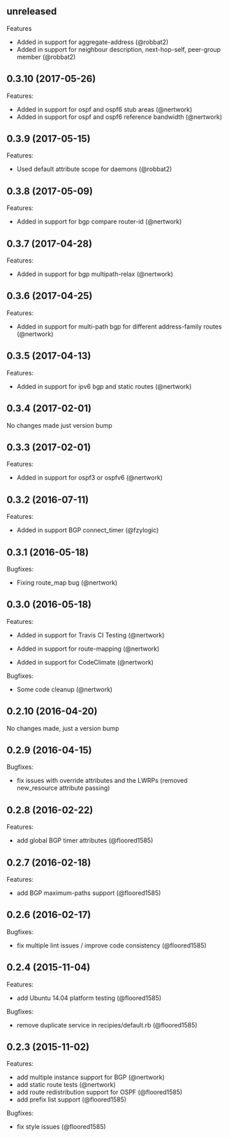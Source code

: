 ## unreleased

Features

  - Added in support for aggregate-address (@robbat2)
  - Added in support for neighbour description, next-hop-self, peer-group member (@robbat2)

## 0.3.10 (2017-05-26)

Features:

  - Added in support for ospf and ospf6 stub areas (@nertwork)
  - Added in support for ospf and ospf6 reference bandwidth (@nertwork)

## 0.3.9 (2017-05-15)

Features:

  - Used default attribute scope for daemons (@robbat2)

## 0.3.8 (2017-05-09)

Features:

  - Added in support for bgp compare router-id (@nertwork)

## 0.3.7 (2017-04-28)

Features:

  - Added in support for bgp multipath-relax (@nertwork)

## 0.3.6 (2017-04-25)

Features:

  - Added in support for multi-path bgp for different address-family routes (@nertwork)

## 0.3.5 (2017-04-13)

Features:

  - Added in support for ipv6 bgp and static routes (@nertwork)

## 0.3.4 (2017-02-01)

No changes made just version bump

## 0.3.3 (2017-02-01)

Features:

  - Added in support for ospf3 or ospfv6 (@nertwork)

## 0.3.2 (2016-07-11)

Features:

  - Added in support BGP connect_timer (@fzylogic)

## 0.3.1 (2016-05-18)

Bugfixes:

  - Fixing route_map bug (@nertwork)

## 0.3.0 (2016-05-18)

Features:

  - Added in support for Travis CI Testing (@nertwork)

  - Added in support for route-mapping (@nertwork)

  - Added in support for CodeClimate (@nertwork)

Bugfixes:

  - Some code cleanup (@nertwork)

## 0.2.10 (2016-04-20)

No changes made, just a version bump

## 0.2.9 (2016-04-15)

Bugfixes:

  - fix issues with override attributes and the LWRPs (removed new_resource attribute passing)

## 0.2.8 (2016-02-22)

Features:

  - add global BGP timer attributes (@floored1585)

## 0.2.7 (2016-02-18)

Features:

  - add BGP maximum-paths support (@floored1585)

## 0.2.6 (2016-02-17)

Bugfixes:

  - fix multiple lint issues / improve code consistency (@floored1585)

## 0.2.4 (2015-11-04)

Features:

  - add Ubuntu 14.04 platform testing (@floored1585)

Bugfixes:

  - remove duplicate service in recipies/default.rb (@floored1585)

## 0.2.3 (2015-11-02)

Features:

  - add multiple instance support for BGP (@nertwork)
  - add static route tests (@nertwork)
  - add route redistribution support for OSPF (@floored1585)
  - add prefix list support (@floored1585)
  
Bugfixes:

  - fix style issues (@floored1585)
